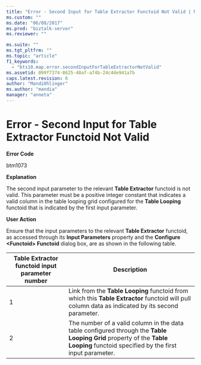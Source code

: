 ```yaml
---
title: "Error - Second Input for Table Extractor Functoid Not Valid | Microsoft Docs"
ms.custom: ""
ms.date: "06/08/2017"
ms.prod: "biztalk-server"
ms.reviewer: ""

ms.suite: ""
ms.tgt_pltfrm: ""
ms.topic: "article"
f1_keywords: 
  - "bts10.map.error.secondInputForTableExtractorNotValid"
ms.assetid: 099f7374-8625-40af-a74b-24c4de941a7b
caps.latest.revision: 6
author: "MandiOhlinger"
ms.author: "mandia"
manager: "anneta"
---
```

# Error - Second Input for Table Extractor Functoid Not Valid
**Error Code**  
  
 btm1073  
  
 **Explanation**  
  
 The second input parameter to the relevant **Table Extractor** functoid is not valid. This parameter must be a positive integer constant that indicates a valid column in the table looping grid configured for the **Table Looping** functoid that is indicated by the first input parameter.  
  
 **User Action**  
  
 Ensure that the input parameters to the relevant **Table Extractor** functoid, as accessed through its **Input Parameters** property and the **Configure \<Functoid\> Functoid** dialog box, are as shown in the following table.  
  
|Table Extractor functoid input parameter number|Description|  
|-----------------------------------------------------|-----------------|  
|1|Link from the **Table Looping** functoid from which this **Table Extractor** functoid will pull column data as indicated by its second parameter.|  
|2|The number of a valid column in the data table configured through the **Table Looping Grid** property of the **Table Looping** functoid specified by the first input parameter.|